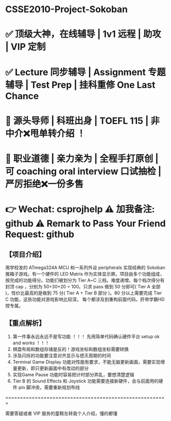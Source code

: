 # CSSE2010-Project-Sokoban
# ✅ 顶级大神，在线辅导 | 1v1 远程 | 助攻 | VIP 定制
# ✅ Lecture 同步辅导 | Assignment 专题辅导 | Test Prep | 挂科重修 One Last Chance
# 🚀 源头导师 | 科班出身 | TOEFL 115 | 非中介❌甩单转介绍 ！
# 🚀 职业道德 | 亲力亲为 | 全程手打原创 | 可 coaching oral interview 口试抽检 | 严厉拒绝❌一份多售
# 👉 Wechat: csprojhelp ⚠ 加我备注: github ⚠ Remark to Pass Your Friend Request: github 

## 【项目介绍】

用学校发的 ATmega324A MCU 和一系列外设 peripherals 实现经典的 Sokoban 推箱子游戏。有一个硬件的 LED Matrix 作为实体显示屏。项目由多个功能组成，按完成的功能得分。功能们被划分为 Tier A~C 三档，难度递增。每个档次得分有封顶 cap ，分别为 50+30+20 = 100。只求 pass 做到 50 分即可( Tier A 全部 )，性价比最高的是做到 75 分( Tier A + Tier B 部分 )。80 分以上需要完成 Tier C 功能，这些功能对游戏影响比较深， 每个都涉及到重构前面代码，肝帝学霸HD控专属。

## 【重点解析】

1. 第一件事永远永远不是写功能 ！！！ 先用简单代码确认硬件平台 setup ok and works ！！！
2. 棋盘布局和数组存储是反的！游戏坐标和数组坐标需要转换
3. 涉及闪烁的功能要注意对齐显示与熄灭周期的时间
4. Terminal Game Display 功能对性能有要求，不能无脑更新画面，需要实现增量更新，即只更新画面中有改动的部分
5. 实现Game Pause 功能时容易把计时部分弄乱，要想清楚逻辑
6. Tier B 的 Sound Effects 和 Joystick 功能需要连接新硬件，会与前面用的硬件 pin 脚冲突，需要重新规划布线

=======================================================

需要答疑或者 VIP 服务的童鞋左转我个人介绍，懂的都懂
